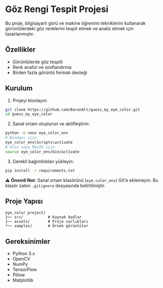 # Göz Rengi Tespit Projesi

Bu proje, bilgisayarlı görü ve makine öğrenimi tekniklerini kullanarak görüntülerdeki göz renklerini tespit etmek ve analiz etmek için tasarlanmıştır.

## Özellikler

- Görüntülerde göz tespiti
- Renk analizi ve sınıflandırma
- Birden fazla görüntü formatı desteği

## Kurulum

1. Projeyi klonlayın:
```bash
git clone https://github.com/BaranAlt/guess_my_eye_color.git
cd guess_my_eye_color
```

2. Sanal ortam oluşturun ve aktifleştirin:
```bash
python -m venv eye_color_env
# Windows için
eye_color_env\Scripts\activate
# Unix veya MacOS için
source eye_color_env/bin/activate
```

3. Gerekli bağımlılıkları yükleyin:
```bash
pip install -r requirements.txt
```

⚠️ **Önemli Not**: Sanal ortam klasörünü (`eye_color_env`) Git'e eklemeyin. Bu klasör zaten `.gitignore` dosyasında belirtilmiştir.

## Proje Yapısı

```
eye_color_project/
├── src/           # Kaynak kodlar
├── assets/        # Proje varlıkları
└── samples/       # Örnek görüntüler
```

## Gereksinimler

- Python 3.x
- OpenCV
- NumPy
- TensorFlow
- Pillow
- Matplotlib
